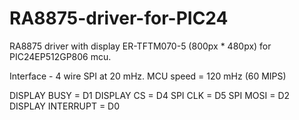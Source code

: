 # RA8875-driver-for-PIC24
RA8875 driver with display ER-TFTM070-5 (800px * 480px) for PIC24EP512GP806 mcu.

Interface - 4 wire SPI at 20 mHz.
MCU speed = 120 mHz (60 MIPS)

DISPLAY BUSY      = D1
DISPLAY CS        = D4
SPI CLK           = D5
SPI MOSI          = D2
DISPLAY INTERRUPT = D0
